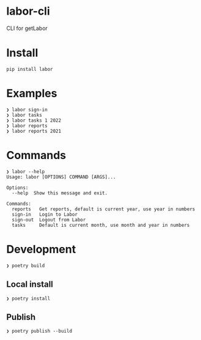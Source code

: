 # labor-cli
CLI for getLabor

# Install
```
pip install labor
```

# Examples
```
❯ labor sign-in
❯ labor tasks
❯ labor tasks 1 2022
❯ labor reports
❯ labor reports 2021
```

# Commands
```
❯ labor --help
Usage: labor [OPTIONS] COMMAND [ARGS]...

Options:
  --help  Show this message and exit.

Commands:
  reports   Get reports, default is current year, use year in numbers
  sign-in   Login to Labor
  sign-out  Logout from Labor
  tasks     Default is current month, use month and year in numbers
```

# Development
```
❯ poetry build
```

## Local install
```
❯ poetry install
```

## Publish
```
❯ poetry publish --build
```
